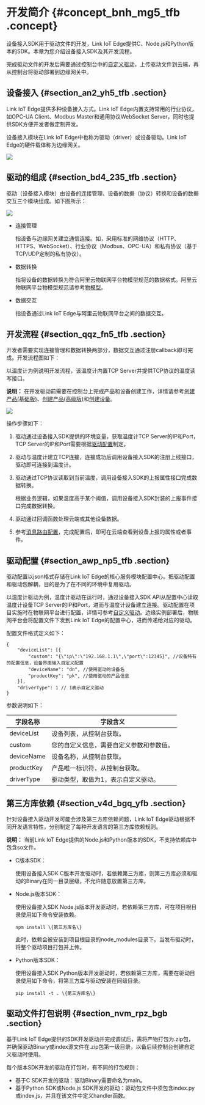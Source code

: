 # 开发简介 {#concept_bnh_mg5_tfb .concept}

设备接入SDK用于驱动文件的开发，Link IoT Edge提供C、Node.js和Python版本的SDK。本章为您介绍设备接入SDK及其开发流程。

完成驱动文件的开发后需要通过控制台中的[自定义驱动](../../../../../cn.zh-CN/用户指南/使用示例/自定义驱动.md#)，上传驱动文件到云端，再从控制台将驱动部署到边缘网关中。

## 设备接入 {#section_an2_yh5_tfb .section}

Link IoT Edge提供多种设备接入方式。Link IoT Edge内置支持常用的行业协议，如OPC-UA Client、Modbus Master和通用协议WebSocket Server，同时也提供SDK方便开发者做定制开发。

设备接入模块在Link IoT Edge中也称为驱动（driver）或设备驱动。Link IoT Edge的硬件载体称为边缘网关。

![](http://static-aliyun-doc.oss-cn-hangzhou.aliyuncs.com/assets/img/61735/155383057331110_zh-CN.png)

## 驱动的组成 {#section_bd4_235_tfb .section}

驱动（设备接入模块）由设备的连接管理、设备的数据（协议）转换和设备的数据交互三个模块组成。如下图所示：

![](http://static-aliyun-doc.oss-cn-hangzhou.aliyuncs.com/assets/img/61735/155383057331111_zh-CN.png)

-   连接管理

    指设备与边缘网关建立通信连接。如，采用标准的网络协议（HTTP、HTTPS、WebSocket）、行业协议（Modbus、OPC-UA）和私有协议（基于TCP/UDP定制的私有协议）。

-   数据转换

    指将设备的数据转换为符合阿里云物联网平台物模型规范的数据格式。阿里云物联网平台物模型规范请参考[物模型](../../../../../cn.zh-CN/用户指南/产品与设备/物模型/概述.md#)。

-   数据交互

    指设备通过Link IoT Edge与阿里云物联网平台之间的数据交互。


## 开发流程 {#section_qqz_fn5_tfb .section}

开发者需要实现连接管理和数据转换两部分，数据交互通过注册callback即可完成。开发流程图如下：

以温度计为例说明开发流程，该温度计内置TCP Server并提供TCP协议的温度读写接口。

**说明：** 在开发驱动前需要在控制台上完成产品和设备创建工作，详情请参考[创建产品\(基础版\)](../../../../../cn.zh-CN/用户指南/产品与设备/创建产品(基础版).md#)、[创建产品\(高级版\)](../../../../../cn.zh-CN/用户指南/产品与设备/创建产品(高级版).md#)和[创建设备](../../../../../cn.zh-CN/用户指南/产品与设备/创建设备/单个创建设备.md#)。

![](http://static-aliyun-doc.oss-cn-hangzhou.aliyuncs.com/assets/img/61735/155383057331119_zh-CN.png)

操作步骤如下：

1.  驱动通过设备接入SDK提供的环境变量，获取温度计TCP Server的IP和Port，TCP Server的IP和Port需要根据[驱动配置](#)制定。
2.  驱动与温度计建立TCP连接，连接成功后调用设备接入SDK的注册上线接口，驱动即可连接到温度计。
3.  驱动通过TCP协议读取到当前温度，调用设备接入SDK的上报属性接口完成数据转换。

    根据业务逻辑，如果温度高于某个阈值，调用设备接入SDK封装的上报事件接口完成数据转换。

4.  驱动通过回调函数处理云端或其他设备数据。
5.  参考[消息路由配置](../../../../../cn.zh-CN/用户指南/消息路由/设置消息路由.md#)，完成配置后，即可在云端查看到设备上报的属性或者事件。

## 驱动配置 {#section_awp_np5_tfb .section}

驱动配置以json格式存储在Link IoT Edge的核心服务模块配置中心。把驱动配置和驱动包解耦，目的是为了在不同的环境中复用驱动。

以温度计驱动为例，温度计驱动在运行时，通过设备接入SDK API从配置中心读取温度计设备TCP Server的IP和Port，进而与温度计设备建立连接。驱动配置在项目实施时在物联网平台进行配置，详情可参考[自定义驱动](../../../../../cn.zh-CN/用户指南/使用示例/自定义驱动.md#)。边缘实例部署后，物联网平台会将配置文件下发到Link IoT Edge的配置中心，进而传递给对应的驱动。

配置文件格式定义如下：

```
{
    "deviceList": [{
        "custom": "{\"ip\":\"192.168.1.1\",\"port\":12345}", //设备特有的配置信息，设备界面输入自定义配置
        "deviceName": "dn", //使用驱动的设备名 
        "productKey": "pk", //使用驱动的产品信息
    }],
    "driverType": 1 // 1表示自定义驱动
}
```

参数说明如下：

|字段名称|字段含义|
|----|----|
|deviceList|设备列表，从控制台获取。|
|custom|您的自定义信息，需要自定义参数和参数值。|
|deviceName|设备名称，从控制台获取。|
|productKey|产品唯一标识符，从控制台获取。|
|driverType|驱动类型，取值为1，表示自定义驱动。|

## 第三方库依赖 {#section_v4d_bgq_yfb .section}

针对设备接入驱动开发可能会涉及第三方库依赖问题，Link IoT Edge驱动根据不同开发语言特性，分别制定了每种开发语言的第三方库依赖规则。

**说明：** 当前Link IoT Edge提供的Node.js和Python版本的SDK，不支持依赖库中包含so文件。

-   C版本SDK：

    使用设备接入SDK C版本开发驱动时，若依赖第三方库，则第三方库必须和驱动的Binary在同一目录层级，不允许随意放置第三方库。

-   Node.js版本SDK：

    使用设备接入SDK Node.js版本开发驱动时，若依赖第三方库，可在项目根目录使用如下命令安装依赖。

    ```
    npm install \{第三方库名\}
    ```

    此时，依赖会被安装到项目根目录的node\_modules目录下。当发布驱动时，将整个驱动项目打包并上传。

-   Python版本SDK：

    使用设备接入SDK Python版本开发驱动时，若依赖第三方库，需要在驱动目录使用如下命令，将第三方库与驱动安装在同级目录。

    ```
    pip install -t . \{第三方库名\}
    ```


## 驱动文件打包说明 {#section_nvm_rpz_bgb .section}

基于Link IoT Edge提供的SDK开发驱动并完成调试后，需将产物打包为.zip包，并确保驱动Binary或index源文件在.zip包第一级目录，以备后续控制台创建自定义驱动时使用。

每个版本SDK开发的驱动在打包时，有不同的打包规则：

-   基于C SDK开发的驱动：驱动Binary需要命名为main。
-   基于Python SDK或Node.js SDK开发的驱动：驱动包文件中须包含index.py或index.js，并且在该文件中定义handler函数。

